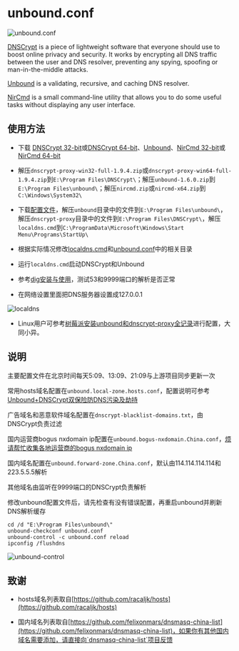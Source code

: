 # unbound.conf

![unbound.conf](https://i.imgur.com/zoFgNsM.png)

[DNSCrypt](https://github.com/jedisct1/dnscrypt-proxy) is a piece of lightweight software that everyone should use to boost online privacy and security. It works by encrypting all DNS traffic between the user and DNS resolver, preventing any spying, spoofing or man-in-the-middle attacks.

[Unbound](https://www.unbound.net/) is a validating, recursive, and caching DNS resolver. 

[NirCmd](http://www.nirsoft.net/utils/nircmd.html) is a small command-line utility that allows you to do some useful tasks without displaying any user interface.

## 使用方法

* 下载 [DNSCrypt 32-bit](https://download.dnscrypt.org/dnscrypt-proxy/dnscrypt-proxy-win32-full-1.9.4.zip)或[DNSCrypt 64-bit](https://download.dnscrypt.org/dnscrypt-proxy/dnscrypt-proxy-win64-full-1.9.4.zip)、[Unbound](http://unbound.net/downloads/unbound-1.6.0.zip)、[NirCmd 32-bit](http://www.nirsoft.net/utils/nircmd.zip)或[NirCmd 64-bit](http://www.nirsoft.net/utils/nircmd-x64.zip)

* 解压`dnscrypt-proxy-win32-full-1.9.4.zip`或`dnscrypt-proxy-win64-full-1.9.4.zip`到`E:\Program Files\DNSCrypt\`；解压`unbound-1.6.0.zip`到`E:\Program Files\unbound\`；解压`nircmd.zip`或`nircmd-x64.zip`到`C:\Windows\System32\`

* 下载[配置文件](https://github.com/CNMan/unbound.conf/archive/master.zip)，解压`unbound`目录中的文件到`E:\Program Files\unbound\`，解压`dnscrypt-proxy`目录中的文件到`E:\Program Files\DNSCrypt\`，解压`localdns.cmd`到`C:\ProgramData\Microsoft\Windows\Start Menu\Programs\StartUp\`

* 根据实际情况修改[localdns.cmd](https://github.com/CNMan/unbound.conf/blob/master/localdns.cmd#L3)和[unbound.conf](https://github.com/CNMan/unbound.conf/blob/master/unbound/unbound.conf#L4)中的相关目录

* 运行`localdns.cmd`启动DNSCrypt和Unbound

* 参考[dig安装与使用](https://github.com/CNMan/unbound.conf/issues/6)，测试53和9999端口的解析是否正常

* 在网络设置里面把DNS服务器设置成127.0.0.1

![localdns](https://i.imgur.com/4WN9qit.png)

* Linux用户可参考[树莓派安装unbound和dnscrypt-proxy全记录](https://github.com/CNMan/unbound.conf/issues/13)进行配置，大同小异。

## 说明

主要配置文件在北京时间每天5:09、13:09、21:09与上游项目同步更新一次

常用hosts域名配置在`unbound.local-zone.hosts.conf`，配置说明可参考[Unbound+DNSCrypt双保险防DNS污染及劫持](https://goo.gl/IG3K27)

广告域名和恶意软件域名配置在`dnscrypt-blacklist-domains.txt`，由DNSCrypt负责过滤

国内运营商bogus nxdomain ip配置在`unbound.bogus-nxdomain.China.conf`，[烦请帮忙收集各地运营商的bogus nxdomain ip](https://github.com/CNMan/unbound.conf/issues/11)

国内域名配置在`unbound.forward-zone.China.conf`，默认由114.114.114.114和223.5.5.5解析

其他域名由监听在9999端口的DNSCrypt负责解析

修改unbound配置文件后，请先检查有没有错误配置，再重启unbound并刷新DNS解析缓存

```
cd /d "E:\Program Files\unbound\"
unbound-checkconf unbound.conf
unbound-control -c unbound.conf reload
ipconfig /flushdns
```

![unbound-control](https://i.imgur.com/FWjHwjh.png)

## 致谢

* hosts域名列表取自[https://github.com/racaljk/hosts](https://github.com/racaljk/hosts)

* 国内域名列表取自[https://github.com/felixonmars/dnsmasq-china-list](https://github.com/felixonmars/dnsmasq-china-list)，如果你有其他国内域名需要添加，请直接向`dnsmasq-china-list`项目反馈
